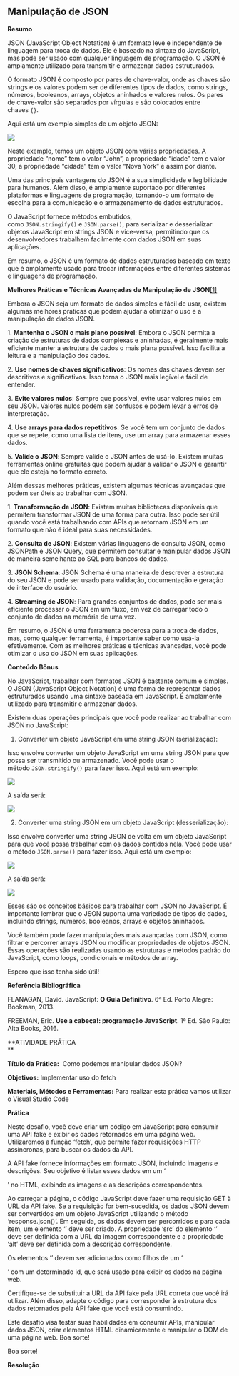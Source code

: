 ## Manipulação de JSON

**Resumo**  

JSON (JavaScript Object Notation) é um formato leve e independente de linguagem para troca de dados. Ele é baseado na sintaxe do JavaScript, mas pode ser usado com qualquer linguagem de programação. O JSON é amplamente utilizado para transmitir e armazenar dados estruturados.

O formato JSON é composto por pares de chave-valor, onde as chaves são strings e os valores podem ser de diferentes tipos de dados, como strings, números, booleanos, arrays, objetos aninhados e valores nulos. Os pares de chave-valor são separados por vírgulas e são colocados entre chaves `{}`.

Aqui está um exemplo simples de um objeto JSON:

![](https://paperx-dex-assets.s3.sa-east-1.amazonaws.com/images/1698863504870-R0WpVzJK8e.png)

Neste exemplo, temos um objeto JSON com várias propriedades. A propriedade “nome” tem o valor “John”, a propriedade “idade” tem o valor 30, a propriedade “cidade” tem o valor “Nova York” e assim por diante.  

Uma das principais vantagens do JSON é a sua simplicidade e legibilidade para humanos. Além disso, é amplamente suportado por diferentes plataformas e linguagens de programação, tornando-o um formato de escolha para a comunicação e o armazenamento de dados estruturados.

O JavaScript fornece métodos embutidos, como `JSON.stringify()` e `JSON.parse()`, para serializar e desserializar objetos JavaScript em strings JSON e vice-versa, permitindo que os desenvolvedores trabalhem facilmente com dados JSON em suas aplicações.

Em resumo, o JSON é um formato de dados estruturados baseado em texto que é amplamente usado para trocar informações entre diferentes sistemas e linguagens de programação.

**Melhores Práticas e Técnicas Avançadas de Manipulação de JSON**[[1]](https://admin.descomplica.com.br/graduacao/articles/edit/clo66mb0o4xno0bk4c4yk9xh1/#_msocom_1) 

Embora o JSON seja um formato de dados simples e fácil de usar, existem algumas melhores práticas que podem ajudar a otimizar o uso e a manipulação de dados JSON.

1. **Mantenha o JSON o mais plano possível**: Embora o JSON permita a criação de estruturas de dados complexas e aninhadas, é geralmente mais eficiente manter a estrutura de dados o mais plana possível. Isso facilita a leitura e a manipulação dos dados.

2. **Use nomes de chaves significativos**: Os nomes das chaves devem ser descritivos e significativos. Isso torna o JSON mais legível e fácil de entender.

3. **Evite valores nulos**: Sempre que possível, evite usar valores nulos em seu JSON. Valores nulos podem ser confusos e podem levar a erros de interpretação.

4. **Use arrays para dados repetitivos**: Se você tem um conjunto de dados que se repete, como uma lista de itens, use um array para armazenar esses dados.

5. **Valide o JSON**: Sempre valide o JSON antes de usá-lo. Existem muitas ferramentas online gratuitas que podem ajudar a validar o JSON e garantir que ele esteja no formato correto.

Além dessas melhores práticas, existem algumas técnicas avançadas que podem ser úteis ao trabalhar com JSON.

1. **Transformação de JSON**: Existem muitas bibliotecas disponíveis que permitem transformar JSON de uma forma para outra. Isso pode ser útil quando você está trabalhando com APIs que retornam JSON em um formato que não é ideal para suas necessidades.

2. **Consulta de JSON**: Existem várias linguagens de consulta JSON, como JSONPath e JSON Query, que permitem consultar e manipular dados JSON de maneira semelhante ao SQL para bancos de dados.

3. **JSON Schema**: JSON Schema é uma maneira de descrever a estrutura do seu JSON e pode ser usado para validação, documentação e geração de interface do usuário.

4. **Streaming de JSON**: Para grandes conjuntos de dados, pode ser mais eficiente processar o JSON em um fluxo, em vez de carregar todo o conjunto de dados na memória de uma vez.

Em resumo, o JSON é uma ferramenta poderosa para a troca de dados, mas, como qualquer ferramenta, é importante saber como usá-la efetivamente. Com as melhores práticas e técnicas avançadas, você pode otimizar o uso do JSON em suas aplicações.

  

**Conteúdo Bônus**

No JavaScript, trabalhar com formatos JSON é bastante comum e simples. O JSON (JavaScript Object Notation) é uma forma de representar dados estruturados usando uma sintaxe baseada em JavaScript. É amplamente utilizado para transmitir e armazenar dados.

Existem duas operações principais que você pode realizar ao trabalhar com JSON no JavaScript:

1. Converter um objeto JavaScript em uma string JSON (serialização):

Isso envolve converter um objeto JavaScript em uma string JSON para que possa ser transmitido ou armazenado. Você pode usar o método `JSON.stringify()` para fazer isso. Aqui está um exemplo:

![](https://paperx-dex-assets.s3.sa-east-1.amazonaws.com/images/1698863610330-UGXXyaIQng.png)

​A saída será:

![](https://paperx-dex-assets.s3.sa-east-1.amazonaws.com/images/1698863631493-K8uXDCaFoA.png)

2. Converter uma string JSON em um objeto JavaScript (desserialização):  

Isso envolve converter uma string JSON de volta em um objeto JavaScript para que você possa trabalhar com os dados contidos nela. Você pode usar o método `JSON.parse()` para fazer isso. Aqui está um exemplo:

![](https://paperx-dex-assets.s3.sa-east-1.amazonaws.com/images/1698863691377-aJQOVWtbC9.png)

​A saída será:

![](https://paperx-dex-assets.s3.sa-east-1.amazonaws.com/images/1698863733384-73HJs0NFDX.png)

​Esses são os conceitos básicos para trabalhar com JSON no JavaScript. É importante lembrar que o JSON suporta uma variedade de tipos de dados, incluindo strings, números, booleanos, arrays e objetos aninhados.

Você também pode fazer manipulações mais avançadas com JSON, como filtrar e percorrer arrays JSON ou modificar propriedades de objetos JSON. Essas operações são realizadas usando as estruturas e métodos padrão do JavaScript, como loops, condicionais e métodos de array.

Espero que isso tenha sido útil!

  

**Referência Bibliográfica**

FLANAGAN, David. JavaScript: **O Guia Definitivo**. 6ª Ed. Porto Alegre: Bookman, 2013.

FREEMAN, Eric. **Use a cabeça!: programação JavaScript**. 1ª Ed. São Paulo: Alta Books, 2016.

  

**ATIVIDADE PRÁTICA  
**

**Título da Prática:**  Como podemos manipular dados JSON?

**Objetivos:** Implementar uso do fetch

**Materiais, Métodos e Ferramentas:** Para realizar esta prática vamos utilizar o Visual Studio Code

  

**Prática**

Neste desafio, você deve criar um código em JavaScript para consumir uma API fake e exibir os dados retornados em uma página web. Utilizaremos a função ‘fetch’, que permite fazer requisições HTTP assíncronas, para buscar os dados da API.

A API fake fornece informações em formato JSON, incluindo imagens e descrições. Seu objetivo é listar esses dados em um ‘<div>’ no HTML, exibindo as imagens e as descrições correspondentes.

Ao carregar a página, o código JavaScript deve fazer uma requisição GET à URL da API fake. Se a requisição for bem-sucedida, os dados JSON devem ser convertidos em um objeto JavaScript utilizando o método ‘response.json()’. Em seguida, os dados devem ser percorridos e para cada item, um elemento ‘<img>’ deve ser criado. A propriedade ‘src’ do elemento ‘<img>’ deve ser definida com a URL da imagem correspondente e a propriedade ‘alt’ deve ser definida com a descrição correspondente.

Os elementos ‘<img>’ devem ser adicionados como filhos de um ‘<div>’ com um determinado id, que será usado para exibir os dados na página web.

Certifique-se de substituir a URL da API fake pela URL correta que você irá utilizar. Além disso, adapte o código para corresponder à estrutura dos dados retornados pela API fake que você está consumindo.

Este desafio visa testar suas habilidades em consumir APIs, manipular dados JSON, criar elementos HTML dinamicamente e manipular o DOM de uma página web. Boa sorte!

Boa sorte!

  

**Resolução**

<!DOCTYPE html>

<html>

  <head>

    <title>Exemplo de consumo de API com fetch</title>

  </head>

  <body>

    <div id=“dados”></div>

    <script>

      // Função para carregar os dados da API e exibir no HTML

      async function carregarDados() {

        try {

          const response = await fetch(‘[https://api.fake.com/dados](https://api.fake.com/dados)’); // Substitua pela URL da API fake

          if (!response.ok) {

            throw new Error(‘Erro ao carregar os dados da API.’);

          }

          const dados = await response.json();

          const divDados = document.getElementById(‘dados’);

          dados.forEach((item) => {

            const img = document.createElement(‘img’);

            img.src = item.imagem; // Substitua pela propriedade correta da imagem na API

            img.alt = item.descricao; // Substitua pela propriedade correta da descrição na API

            divDados.appendChild(img);

          });

        } catch (error) {

          console.error(error);

        }

      }

      // Chamar a função para carregar os dados quando a página for carregada

      document.addEventListener(‘DOMContentLoaded’, carregarDados);

    </script>

  </body>

</html>